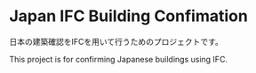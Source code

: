 # Japan IFC Building Confimation

日本の建築確認をIFCを用いて行うためのプロジェクトです。

This project is for confirming Japanese buildings using IFC.
